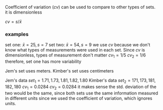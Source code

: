 Coefficient of variation $(cv)$ can be used to compare to other types of sets. it is dimensionless

$cv = s/\bar{x}$ 

### examples
set one: $\bar{x}=25, s=7$
set two: $\bar{x}=54, s=9$ 
we use $cv$ because we don't know what types of measurements were used in each set. Since $cv$ is dimensionless, types of measurement don't matter
$cv_1 = 1/5$
$cv_2 = 1/6$ 
therefore, set one has more variability 

Jem's set uses meters.
Kimber's set uses centimeters

Jem's data       $set_1 = 1.71, 1.73, 1.81, 1.82, 1.80$
Kimber's data  $set_2 = 171, 173, 181, 182, 180$
$cv_1 = 0.0284$
$cv_2 = 0.0284$
it makes sense the std. deviation of the two would be the same, since both sets use the same information measured in different units since we used the coefficient of variation, which ignores units.